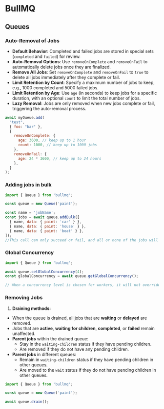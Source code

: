 # BullMQ

## Queues

### Auto-Removal of Jobs

- **Default Behavior**: Completed and failed jobs are stored in special sets (`completed` and `failed`) for review.
- **Auto-Removal Options**: Use `removeOnComplete` and `removeOnFail` to automatically delete jobs once they are finalized.
- **Remove All Jobs**: Set `removeOnComplete` and `removeOnFail` to `true` to delete all jobs immediately after they complete or fail.
- **Limit Retention by Count**: Specify a maximum number of jobs to keep, e.g., 1000 completed and 5000 failed jobs.
- **Limit Retention by Age**: Use `age` (in seconds) to keep jobs for a specific duration, with an optional `count` to limit the total number of jobs.
- **Lazy Removal**: Jobs are only removed when new jobs complete or fail, triggering the auto-removal process.

```javascript
await myQueue.add(
  "test",
  { foo: "bar" },
  {
    removeOnComplete: {
      age: 3600, // keep up to 1 hour
      count: 1000, // keep up to 1000 jobs
    },
    removeOnFail: {
      age: 24 * 3600, // keep up to 24 hours
    },
  }
);
```

### Adding jobs in bulk

```javascript
import { Queue } from 'bullmq';

const queue = new Queue('paint');

const name = 'jobName';
const jobs = await queue.addBulk([
  { name, data: { paint: 'car' } },
  { name, data: { paint: 'house' } },
  { name, data: { paint: 'boat' } },
]);
//This call can only succeed or fail, and all or none of the jobs will be added.
```

### Global Concurrency

```javascript
import { Queue } from 'bullmq';

await queue.setGlobalConcurrency(4);
const globalConcurrency = await queue.getGlobalConcurrency();

// When a concurrency level is chosen for workers, it will not override the global one; instead, it will be set as the maximum number of jobs that can be processed by a given worker in parallel, but never exceeding the global concurrency level.
```

### Removing Jobs

1. **Draining methods:**

- When the queue is drained, all jobs that are **waiting** or **delayed** are removed.
- Jobs that are **active**, **waiting for children**, **completed**, or **failed** remain unaffected.
- **Parent jobs** within the drained queue:
  - Stay in the `waiting-children` status if they have pending children.
  - Are removed if they do not have any pending children.
- **Parent jobs** in different queues:
  - Remain in `waiting-children` status if they have pending children in other queues.
  - Are moved to the `wait` status if they do not have pending children in other queues.

```javascript
import { Queue } from 'bullmq';

const queue = new Queue('paint');

await queue.drain();
```



